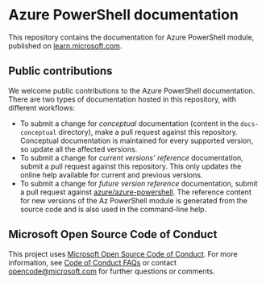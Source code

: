 # Azure PowerShell documentation

This repository contains the documentation for Azure PowerShell module, published on
[learn.microsoft.com][ms-learn].

## Public contributions

We welcome public contributions to the Azure PowerShell documentation. There are two types of
documentation hosted in this repository, with different workflows:

- To submit a change for _conceptual_ documentation (content in the `docs-conceptual` directory),
  make a pull request against this repository. Conceptual documentation is maintained for every
  supported version, so update all the affected versions.
- To submit a change for _current versions' reference_ documentation, submit a pull request against
  this repository. This only updates the online help available for current and previous versions.
- To submit a change for _future version reference_ documentation, submit a pull request against
  [azure/azure-powershell][azps-source-repo]. The reference content for new versions of the Az
  PowerShell module is generated from the source code and is also used in the command-line help.

## Microsoft Open Source Code of Conduct

This project uses [Microsoft Open Source Code of Conduct][opensource-conduct]. For more information,
see [Code of Conduct FAQs][conduct-faq] or contact [opencode@microsoft.com][conduct-email] for
further questions or comments.

<!-- link references -->

[ms-learn]: (https://learn.microsoft.com/powershell/azure/)
[azps-source-repo]: https://github.com/azure/azure-powershell
[opensource-conduct]: https://opensource.microsoft.com/codeofconduct/
[conduct-faq]: https://opensource.microsoft.com/codeofconduct/faq/
[conduct-email]: mailto:opencode@microsoft.com
